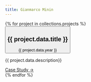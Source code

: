 ```yaml
---
title: Gianmarco Minin
---
```


<div class="projects">
{% for project in collections.projects %}
    <div class="project">
        <button class="toggle">
            <h2>{{ project.data.title }}</h2>
            <span>{{ project.data.year }}</span>
        </button>
    </div>
    <div class="projectContent">
        <div class="projectDescription">
            <p>{{ project.data.description}}</p>
            <a href="{{ project.url }}"><div class="projectLink">Case Study →</div></a>
        </div>
    </div>
{% endfor %}
</div>
